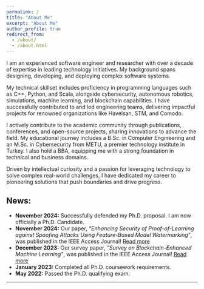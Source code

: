 ```yaml
---
permalink: /
title: "About Me"
excerpt: "About Me"
author_profile: true
redirect_from: 
  - /about/
  - /about.html
---
```


I am an experienced software engineer and researcher with over a decade of expertise in leading technology initiatives. My background spans designing, developing, and deploying complex software systems.

My technical skillset includes proficiency in programming languages such as C++, Python, and Scala, alongside cybersecurity, autonomous robotics, simulations, machine learning, and blockchain capabilities. I have successfully contributed to and led engineering teams, delivering impactful projects for renowned organizations like Havelsan, STM, and Comodo.

I actively contribute to the academic community through publications, conferences, and open-source projects, sharing innovations to advance the field. My educational journey includes a B.Sc. in Computer Engineering and an M.Sc. in Cybersecurity from METU, a premier technology institute in Turkey. I also hold a BBA, equipping me with a strong foundation in technical and business domains.

Driven by intellectual curiosity and a passion for leveraging technology to solve complex real-world challenges, I have dedicated my career to pioneering solutions that push boundaries and drive progress.

## News:

- **November 2024:** Successfully defended my Ph.D. proposal. I am now officially a Ph.D. Candidate.  
- **November 2024:** Our paper, *"Enhancing Security of Proof-of-Learning against Spoofing Attacks Using Feature-Based Model Watermarking"*, was published in the IEEE Access Journal! [Read more](https://ieeexplore.ieee.org/abstract/document/10741282)  
- **December 2023:** Our survey paper, *"Survey on Blockchain-Enhanced Machine Learning"*, was published in the IEEE Access Journal! [Read more](https://ieeexplore.ieee.org/abstract/document/10366252)  
- **January 2023:** Completed all Ph.D. coursework requirements.  
- **May 2022:** Passed the Ph.D. qualifying exam.  

---
